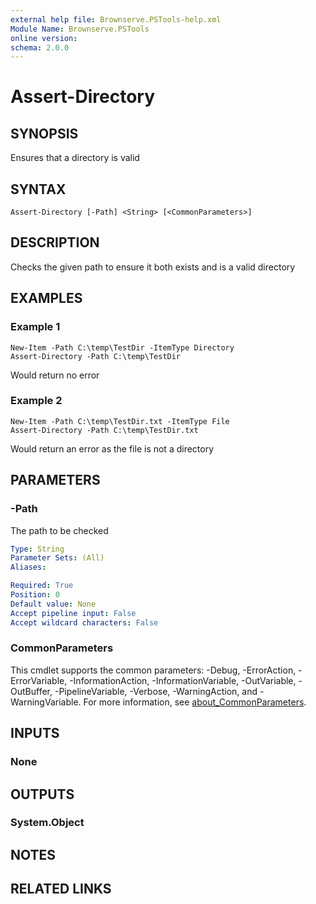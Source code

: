 ```yaml
---
external help file: Brownserve.PSTools-help.xml
Module Name: Brownserve.PSTools
online version:
schema: 2.0.0
---
```


# Assert-Directory

## SYNOPSIS
Ensures that a directory is valid

## SYNTAX

```
Assert-Directory [-Path] <String> [<CommonParameters>]
```

## DESCRIPTION
Checks the given path to ensure it both exists and is a valid directory

## EXAMPLES

### Example 1
```
New-Item -Path C:\temp\TestDir -ItemType Directory
Assert-Directory -Path C:\temp\TestDir
```

Would return no error

### Example 2
```
New-Item -Path C:\temp\TestDir.txt -ItemType File
Assert-Directory -Path C:\temp\TestDir.txt
```

Would return an error as the file is not a directory

## PARAMETERS

### -Path
The path to be checked

```yaml
Type: String
Parameter Sets: (All)
Aliases:

Required: True
Position: 0
Default value: None
Accept pipeline input: False
Accept wildcard characters: False
```

### CommonParameters
This cmdlet supports the common parameters: -Debug, -ErrorAction, -ErrorVariable, -InformationAction, -InformationVariable, -OutVariable, -OutBuffer, -PipelineVariable, -Verbose, -WarningAction, and -WarningVariable. For more information, see [about_CommonParameters](http://go.microsoft.com/fwlink/?LinkID=113216).

## INPUTS

### None
## OUTPUTS

### System.Object
## NOTES

## RELATED LINKS


